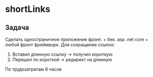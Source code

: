 # shortLinks

## Задача

Сделать одностраничное приложение фронт. + бек. asp .net core + любой фронт фреймворк.
Для сокращение ссылок:
1. Вставил длинную ссылку -> получил короткую
2. Перешел по короткой -> редирект на длинную


По трудозатратам 8 часов
